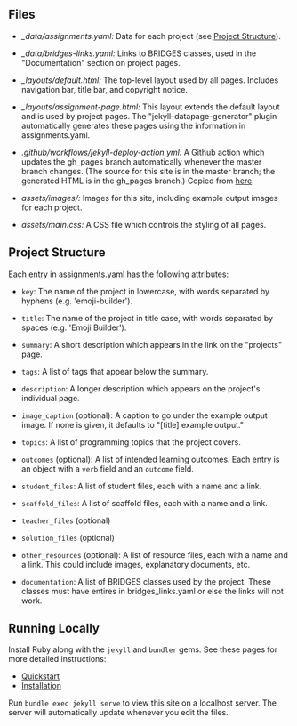 ## Files

* *_data/assignments.yaml:* Data for each project (see [Project Structure](Project-Structure)).

* *_data/bridges-links.yaml:* Links to BRIDGES classes, used in the "Documentation" section on project pages.

* *_layouts/default.html:* The top-level layout used by all pages. Includes navigation bar, title bar, and copyright notice.

* *_layouts/assignment-page.html:* This layout extends the default layout and is used by project pages. The "jekyll-datapage-generator" plugin automatically generates these pages using the information in assignments.yaml.

* *.github/workflows/jekyll-deploy-action.yml:* A Github action which updates the gh_pages branch automatically whenever the master branch changes. (The source for this site is in the master branch; the generated HTML is in the gh_pages branch.) Copied from [here](https://github.com/marketplace/actions/jekyll-deploy-action).

* *assets/images/:* Images for this site, including example output images for each project.

* *assets/main.css:* A CSS file which controls the styling of all pages.

## Project Structure

Each entry in assignments.yaml has the following attributes:

* `key`: The name of the project in lowercase, with words separated by hyphens (e.g. 'emoji-builder').

* `title`: The name of the project in title case, with words separated by spaces (e.g. 'Emoji Builder').

* `summary`: A short description which appears in the link on the "projects" page.

* `tags`: A list of tags that appear below the summary.

* `description`: A longer description which appears on the project's individual page.

* `image_caption` (optional): A caption to go under the example output image. If none is given, it defaults to "[title] example output."

* `topics`: A list of programming topics that the project covers.

* `outcomes` (optional): A list of intended learning outcomes. Each entry is an object with a `verb` field and an `outcome` field.

* `student_files`: A list of student files, each with a name and a link.

* `scaffold_files`: A list of scaffold files, each with a name and a link.

* `teacher_files` (optional)

* `solution_files` (optional)

* `other_resources` (optional): A list of resource files, each with a name and a link. This could include images, explanatory documents, etc.

* `documentation`: A list of BRIDGES classes used by the project. These classes must have entires in bridges_links.yaml or else the links will not work.

## Running Locally

Install Ruby along with the `jekyll` and `bundler` gems. See these pages for more detailed instructions:

* [Quickstart](https://jekyllrb.com/docs/)
* [Installation](https://jekyllrb.com/docs/installation/)

Run `bundle exec jekyll serve` to view this site on a localhost server. The server will automatically update whenever you edit the files.
